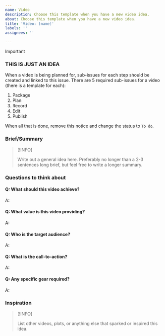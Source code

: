 ```yaml
---
name: Video
description: Choose this template when you have a new video idea.
about: Choose this template when you have a new video idea.
title: 'Video: [name]'
labels: ''
assignees: ''

---
```


> [!IMPORTANT]
>
> ### THIS IS JUST AN IDEA
>
> When a video is being planned for, sub-issues for each step should be created and linked to this issue.
> There are 5 required sub-issues for a video (there is a template for each):
>
> 1. Package
> 2. Plan
> 3. Record
> 4. Edit
> 5. Publish
>
> When all that is done, remove this notice and change the status to `To do`.

### Brief/Summary

> [!INFO]
>
> Write out a general idea here. Preferably no longer than a 2-3 sentences long brief, but feel free to write a longer summary.

### Questions to think about

#### Q: What should this video achieve?

A:

#### Q: What value is this video providing?

A:

#### Q: Who is the target audience?

A:

#### Q: What is the call-to-action?

A:

#### Q: Any specific gear required?

A:

### Inspiration

> [!INFO]
>
> List other videos, plots, or anything else that sparked or inspired this idea.
